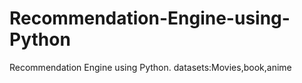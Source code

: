 # Recommendation-Engine-using-Python
Recommendation Engine using Python.
datasets:Movies,book,anime
